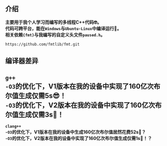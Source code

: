 ## 介绍
**主要用于我个人学习而编写的多线程C++代码🤓。**  
**代码可跨平台，能在`Windows`与`Ubuntu-Linux`中编译运行💪。**  
**相关依赖`{fmt}`与我编写的自定义头文件`paused.h`。**  
``` text
https://github.com/fmtlib/fmt.git
```
## 编译器差异
**`g++`**  
**`-O3`的优化下，V1版本在我的设备中实现了160亿次布尔值生成仅需5s😎！**  
**`-O3`的优化下，V2版本在我的设备中实现了160亿次布尔值生成仅需3s🤯！**  
---
**`clang++`**  
**`-O3`的优化下，V1版本在我的设备中生成160亿次布尔值居然花费52s🤔？**  
**`-O3`的优化下，V2版本在我的设备中实现了160亿次布尔值生成仅需1s🤯！？**  
